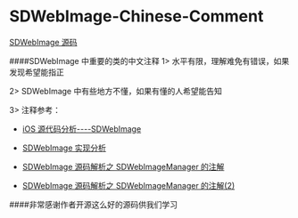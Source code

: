 # SDWebImage-Chinese-Comment

[SDWebImage 源码](https://github.com/rs/SDWebImage)

####SDWebImage 中重要的类的中文注释
1> 水平有限，理解难免有错误，如果发现希望能指正

2> SDWebImage 中有些地方不懂，如果有懂的人希望能告知

3> 注释参考：

* [iOS 源代码分析----SDWebImage](http://draveness.me/ios-yuan-dai-ma-jie-xi-sdwebimage/)

* [SDWebImage 实现分析](http://southpeak.github.io/blog/2015/02/07/sourcecode-sdwebimage/)

* [SDWebImage 源码解析之 SDWebImageManager 的注解](http://www.jianshu.com/p/6ae6f99b6c4c)

* [SDWebImage 源码解析之 SDWebImageManager 的注解(2)](http://www.jianshu.com/p/0f9a7296f4c0)


####非常感谢作者开源这么好的源码供我们学习



